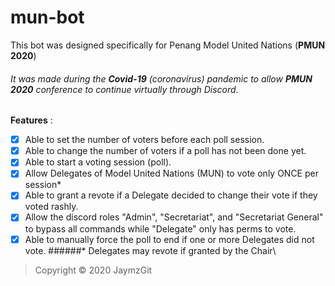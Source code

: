 # mun-bot

This bot was designed specifically for Penang Model United Nations 
(**PMUN 2020**)
###### It was made during the **Covid-19** (coronavirus) pandemic to allow **PMUN 2020** conference to continue virtually through Discord.

**Features** :
- [x] Able to set the number of voters before each poll session. 
- [x] Able to change the number of voters if a poll has not been done yet.
- [x] Able to start a voting session (poll).
- [x] Allow Delegates of Model United Nations (MUN) to vote only ONCE per session*
- [x] Able to grant a revote if a Delegate decided to change their vote if they voted rashly.
- [x] Allow the discord roles "Admin", "Secretariat", and "Secretariat General" to bypass all commands while "Delegate" only has perms to vote.
- [x] Able to manually force the poll to end if one or more Delegates did not vote.
######\* Delegates may revote if granted by the Chair\
> Copyright © 2020 JaymzGit

